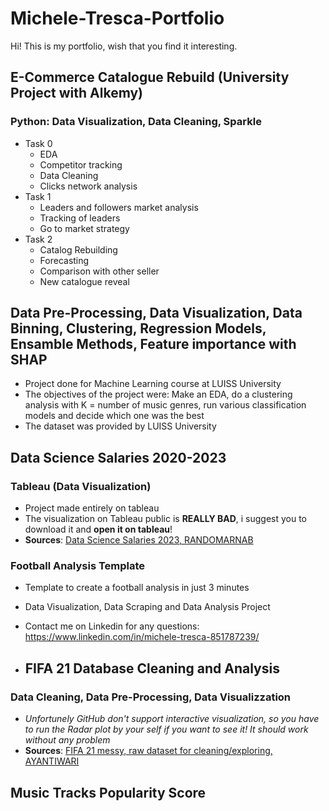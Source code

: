 # Michele-Tresca-Portfolio

Hi! This is my portfolio, wish that you find it interesting. 


## E-Commerce Catalogue Rebuild (University Project with Alkemy)
### Python: Data Visualization, Data Cleaning, Sparkle 
* Task 0
  - EDA
  - Competitor tracking
  - Data Cleaning
  - Clicks network analysis
* Task 1
  - Leaders and followers market analysis
  - Tracking of leaders
  - Go to market strategy
* Task 2
  - Catalog Rebuilding
  - Forecasting
  - Comparison with other seller
  - New catalogue reveal



## Data Pre-Processing, Data Visualization, Data Binning, Clustering, Regression Models, Ensamble Methods, Feature importance with SHAP
* Project done for Machine Learning course at LUISS University
* The objectives of the project were: Make an EDA, do a clustering analysis with K = number of music genres, run various classification models and decide which one was the best
* The dataset was provided by LUISS University


## Data Science Salaries 2020-2023

### Tableau (Data Visualization)
* Project made entirely on tableau
* The visualization on Tableau public is **REALLY BAD**, i suggest you to download it and **open it on tableau**! 
* **Sources**: [Data Science Salaries 2023, RANDOMARNAB](https://www.kaggle.com/datasets/arnabchaki/data-science-salaries-2023)


### Football Analysis Template 

* Template to create a football analysis in just 3 minutes
* Data Visualization, Data Scraping and Data Analysis Project
* Contact me on Linkedin for any questions: https://www.linkedin.com/in/michele-tresca-851787239/

* ##  FIFA 21 Database Cleaning and Analysis


### Data Cleaning, Data Pre-Processing, Data Visualizzation 
* *Unfortunely GitHub don't support interactive visualization, so you have to run the Radar plot by your self if you want to see it! It should work without any problem*
* **Sources**: [FIFA 21 messy, raw dataset for cleaning/exploring, AYANTIWARI](https://www.kaggle.com/datasets/yagunnersya/fifa-21-messy-raw-dataset-for-cleaning-exploring?select=fifa21_raw_data.csv)


##  Music Tracks Popularity Score
